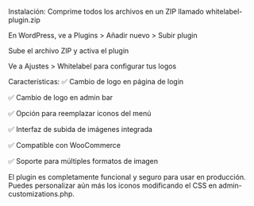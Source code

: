 Instalación:
Comprime todos los archivos en un ZIP llamado whitelabel-plugin.zip

En WordPress, ve a Plugins > Añadir nuevo > Subir plugin

Sube el archivo ZIP y activa el plugin

Ve a Ajustes > Whitelabel para configurar tus logos

Características:
✅ Cambio de logo en página de login

✅ Cambio de logo en admin bar

✅ Opción para reemplazar iconos del menú

✅ Interfaz de subida de imágenes integrada

✅ Compatible con WooCommerce

✅ Soporte para múltiples formatos de imagen

El plugin es completamente funcional y seguro para usar en producción. Puedes personalizar aún más los iconos modificando el CSS en admin-customizations.php.
